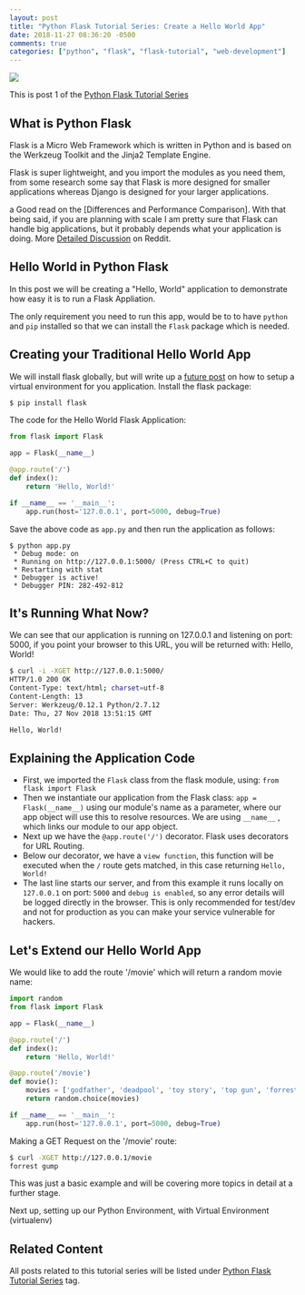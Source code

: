 ```yaml
---
layout: post
title: "Python Flask Tutorial Series: Create a Hello World App"
date: 2018-11-27 08:36:20 -0500
comments: true
categories: ["python", "flask", "flask-tutorial", "web-development"]
---
```


![](https://objects.ruanbekker.com/assets/images/python-flask.png)

This is post 1 of the [Python Flask Tutorial Series](http://blog.ruanbekker.com/blog/categories/flask-tutorial/)

## What is Python Flask

Flask is a Micro Web Framework which is written in Python and is based on the Werkzeug Toolkit and the Jinja2 Template Engine.

Flask is super lightweight, and you import the modules as you need them, from some research some say that Flask is more designed for smaller applications whereas Django is designed for your larger applications.

a Good read on the [Differences and Performance Comparison]. With that being said, if you are planning with scale I am pretty sure that Flask can handle big applications, but it probably depends what your application is doing. More [Detailed Discussion](https://www.reddit.com/r/Python/comments/2jja20/is_flask_good_enough_to_develop_large_applications/) on Reddit.

## Hello World in Python Flask

In this post we will be creating a "Hello, World" application to demonstrate how easy it is to run a Flask Appliation.

The only requirement you need to run this app, would be to to have `python` and `pip` installed so that we can install the `Flask` package which is needed.

## Creating your Traditional Hello World App

We will install flask globally, but will write up a [future post](https://sysadmins.co.za/python-flask-series-environment-setup-p3/) on how to setup a virtual environment for you application. Install the flask package:

```bash
$ pip install flask
```

The code for the Hello World Flask Application:

```python
from flask import Flask 

app = Flask(__name__)

@app.route('/')
def index():
    return 'Hello, World!'

if __name__ == '__main__':
    app.run(host='127.0.0.1', port=5000, debug=True)
```

Save the above code as `app.py` and then run the application as follows:

```
$ python app.py
 * Debug mode: on
 * Running on http://127.0.0.1:5000/ (Press CTRL+C to quit)
 * Restarting with stat
 * Debugger is active!
 * Debugger PIN: 282-492-812
```

## It's Running What Now?

We can see that our application is running on 127.0.0.1 and listening on port: 5000, if you point your browser to this URL, you will be returned with: Hello, World!

```bash
$ curl -i -XGET http://127.0.0.1:5000/
HTTP/1.0 200 OK
Content-Type: text/html; charset=utf-8
Content-Length: 13
Server: Werkzeug/0.12.1 Python/2.7.12
Date: Thu, 27 Nov 2018 13:51:15 GMT

Hello, World!
```

## Explaining the Application Code

- First, we imported the `Flask` class from the flask module, using: `from flask import Flask`
- Then we instantiate our application from the Flask class: `app = Flask(__name__)` using our module's name as a parameter, where our app object will use this to resolve resources. We are using `__name__` , which links our module to our app object.
- Next up we have the `@app.route('/')` decorator. Flask uses decorators for URL Routing.
- Below our decorator, we have a `view function`, this function will be executed when the `/` route gets matched, in this case returning `Hello, World!`
- The last line starts our server, and from this example it runs locally on `127.0.0.1` on port: `5000` and `debug is enabled`, so any error details will be logged directly in the browser. This is only recommended for test/dev and not for production as you can make your service vulnerable for hackers.

## Let's Extend our Hello World App

We would like to add the route '/movie' which will return a random movie name:

```python
import random
from flask import Flask

app = Flask(__name__)

@app.route('/')
def index():
    return 'Hello, World!'

@app.route('/movie')
def movie():
    movies = ['godfather', 'deadpool', 'toy story', 'top gun', 'forrest gump']
    return random.choice(movies)

if __name__ == '__main__':
    app.run(host='127.0.0.1', port=5000, debug=True)
```

Making a GET Request on the '/movie' route:

```bash
$ curl -XGET http://127.0.0.1/movie
forrest gump
```

This was just a basic example and will be covering more topics in detail at a further stage.

Next up, setting up our Python Environment, with Virtual Environment (virtualenv)

## Related Content

All posts related to this tutorial series will be listed under [Python Flask Tutorial Series](http://blog.ruanbekker.com/blog/categories/flask-tutorial/) tag.

<script type="text/javascript">
  ( function() {
    if (window.CHITIKA === undefined) { window.CHITIKA = { 'units' : [] }; };
    var unit = {"calltype":"async[2]","publisher":"rbekker87","width":728,"height":90,"sid":"Chitika Default"};
    var placement_id = window.CHITIKA.units.length;
    window.CHITIKA.units.push(unit);
    document.write('<div id="chitikaAdBlock-' + placement_id + '"></div>');
}());
</script>
<script type="text/javascript" src="//cdn.chitika.net/getads.js" async></script>
